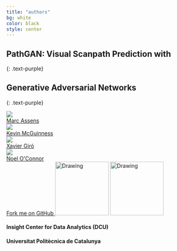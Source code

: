 ```yaml
---
title: "authors"
bg: white
color: black
style: center
---
```





## PathGAN: Visual Scanpath Prediction with
{: .text-purple}
## Generative Adversarial Networks
{: .text-purple}

<div class="author">
    <a href="https://github.com/massens/saliency-360salient-2017/raw/master/authors/foto_carnet_dublin.jpg" target="_blank">
      <div class="authorphoto"><img src="./assets/amaia.jpg"></div>
      <div>Marc Assens</div>
    </a>
</div>
<div class="author">
    <a href="https://raw.githubusercontent.com/imatge-upc/saliency-salgan-2017/junting/authors/Kevin160x160%202.jpg?token=AFOjyZmLlX3ZgpkNe60Vn3ruTsq01rD9ks5YdAaiwA%3D%3D" target="_blank">
      <div class="authorphoto"><img src="./assets/miriam.jpg"></div>
      <div>Kevin McGuinness</div>
    </a>
</div>
<div class="author">
    <a href="https://raw.githubusercontent.com/imatge-upc/saliency-2016-cvpr/master/authors/XavierGiro.jpg" target="_blank">
      <div class="authorphoto"><img src="./assets/manel.jpg"></div>
      <div>Xavier Giró</div>
    </a>
</div>
<div class="author">
    <a href="https://raw.githubusercontent.com/imatge-upc/saliency-2016-cvpr/master/authors/NoelOConnor.jpg" target="_blank">
      <div class="authorphoto"><img src="./assets/xavi.jpg"></div>
      <div>Noel O'Connor</div>
    </a>
</div>
<span id="forkongithub">
  <a href="{{ site.source_link }}" class="bg-blue">
    Fork me on GitHub
  </a>
</span>


<!-- ![upc-logo](https://imatge.upc.edu/web/sites/default/files/UPC-SIMBOL-positiu-p3005%20%281%29.png) -->
<img src="https://raw.githubusercontent.com/imatge-upc/saliency-2016-cvpr/master/logos/insight.jpg" alt="Drawing" style="width: 140px;"/>
<img src="https://raw.githubusercontent.com/imatge-upc/saliency-2016-cvpr/master/logos/upc.jpg" alt="Drawing" style="width: 140px;"/>

#### Insight Center for Data Analytics (DCU) 
#### Universitat Politècnica de Catalunya

